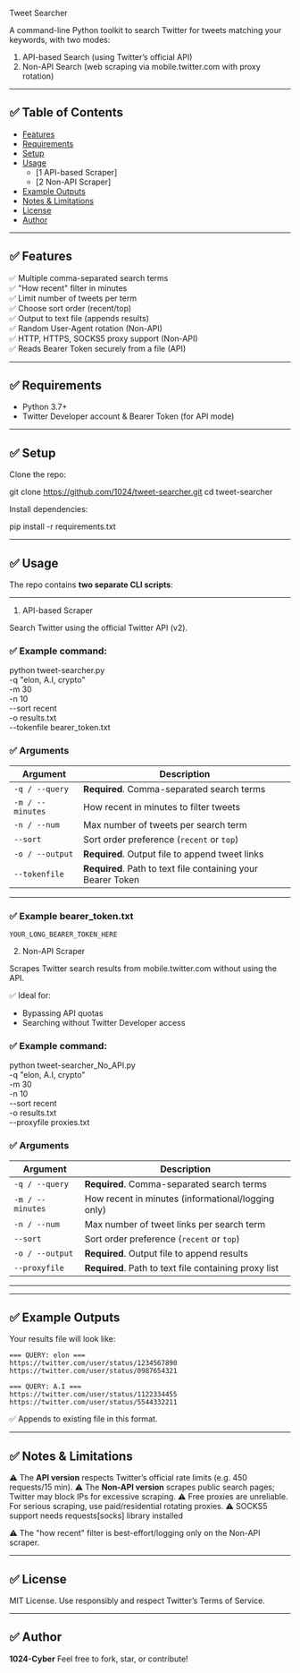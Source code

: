 Tweet Searcher

A command-line Python toolkit to search Twitter for tweets matching your keywords, with two modes:

1)  API-based Search (using Twitter’s official API)  
2)  Non-API Search (web scraping via mobile.twitter.com with proxy rotation)

---

## ✅ Table of Contents

- [Features](#-features)
- [Requirements](#-requirements)
- [Setup](#-setup)
- [Usage](#-usage)
  - [1️ API-based Scraper]
  - [2️ Non-API Scraper]
- [Example Outputs](#-example-outputs)
- [Notes & Limitations](#-notes--limitations)
- [License](#-license)
- [Author](#-author)

---

## ✅ Features

✅ Multiple comma-separated search terms  
✅ "How recent" filter in minutes  
✅ Limit number of tweets per term  
✅ Choose sort order (recent/top)  
✅ Output to text file (appends results)  
✅ Random User-Agent rotation (Non-API)  
✅ HTTP, HTTPS, SOCKS5 proxy support (Non-API)  
✅ Reads Bearer Token securely from a file (API)  

---

## ✅ Requirements

- Python 3.7+
- Twitter Developer account & Bearer Token (for API mode)

---

## ✅ Setup

Clone the repo:


git clone https://github.com/1024/tweet-searcher.git
cd tweet-searcher


Install dependencies:


pip install -r requirements.txt

---

## ✅ Usage

The repo contains **two separate CLI scripts**:

---

1)   API-based Scraper

Search Twitter using the official Twitter API (v2).

### ✅ Example command:


python tweet-searcher.py \
  -q "elon, A.I, crypto" \
  -m 30 \
  -n 10 \
  --sort recent \
  -o results.txt \
  --tokenfile bearer_token.txt


### ✅ Arguments

| Argument         | Description                                                  |
| ---------------- | ------------------------------------------------------------ |
| `-q / --query`   | **Required**. Comma-separated search terms                   |
| `-m / --minutes` | How recent in minutes to filter tweets                       |
| `-n / --num`     | Max number of tweets per search term                         |
| `--sort`         | Sort order preference (`recent` or `top`)                    |
| `-o / --output`  | **Required**. Output file to append tweet links              |
| `--tokenfile`    | **Required**. Path to text file containing your Bearer Token |

---

### ✅ Example bearer\_token.txt

```
YOUR_LONG_BEARER_TOKEN_HERE
```


2)    Non-API Scraper

Scrapes Twitter search results from mobile.twitter.com without using the API.

✅ Ideal for:

* Bypassing API quotas
* Searching without Twitter Developer access

### ✅ Example command:


python tweet-searcher_No_API.py \
  -q "elon, A.I, crypto" \
  -m 30 \
  -n 10 \
  --sort recent \
  -o results.txt \
  --proxyfile proxies.txt


### ✅ Arguments

| Argument         | Description                                           |
| ---------------- | ----------------------------------------------------- |
| `-q / --query`   | **Required**. Comma-separated search terms            |
| `-m / --minutes` | How recent in minutes (informational/logging only)    |
| `-n / --num`     | Max number of tweet links per search term             |
| `--sort`         | Sort order preference (`recent` or `top`)             |
| `-o / --output`  | **Required**. Output file to append results           |
| `--proxyfile`    | **Required**. Path to text file containing proxy list |

---
---

## ✅ Example Outputs

Your results file will look like:

```
=== QUERY: elon ===
https://twitter.com/user/status/1234567890
https://twitter.com/user/status/0987654321

=== QUERY: A.I ===
https://twitter.com/user/status/1122334455
https://twitter.com/user/status/5544332211
```

✅ Appends to existing file in this format.

---

## ✅ Notes & Limitations

⚠️ The **API version** respects Twitter’s official rate limits (e.g. 450 requests/15 min).
⚠️ The **Non-API version** scrapes public search pages; Twitter may block IPs for excessive scraping.
⚠️ Free proxies are unreliable. For serious scraping, use paid/residential rotating proxies.
⚠️ SOCKS5 support needs requests[socks] library installed


⚠️ The "how recent" filter is best-effort/logging only on the Non-API scraper.

---

## ✅ License

MIT License.
Use responsibly and respect Twitter’s Terms of Service.

---

## ✅ Author

**1024-Cyber**
Feel free to fork, star, or contribute!






